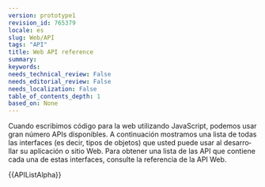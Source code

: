 ```yaml
---
version: prototype1
revision_id: 765379
locale: es
slug: Web/API
tags: "API"
title: Web API reference
summary: 
keywords: 
needs_technical_review: False
needs_editorial_review: False
needs_localization: False
table_of_contents_depth: 1
based_on: None
---
```

<p><span id="result_box" lang="es"><span class="hps">Cuando escribimos código</span> <span class="hps">para la web</span> <span class="hps">utilizando</span> <span class="hps">JavaScript</span><span>, podemos usar</span><span class="hps"> gran número</span> <span class="hps">APIs</span> <span class="hps">disponibles</span><span>.</span> <span class="hps">A continuación mostramos</span> <span class="hps">una lista de todas</span> <span class="hps">las interfaces</span> <span class="hps atn">(</span><span>es decir,</span> <span class="hps">tipos de objetos</span><span>) que usted</span> <span class="hps">puede usar</span> <span class="hps">al desarrollar</span> <span class="hps">su aplicación</span> <span class="hps">o sitio Web</span><span>.</span> <span class="hps">Para obtener una lista</span> <span class="hps">de</span> <span class="hps">las API que</span> <span class="hps">contiene</span> <span class="hps">cada una de</span> <span class="hps">estas interfaces</span><span>, consulte la</span> <span class="hps">referencia de la API</span> <span class="hps">Web.</span></span></p>

<div>{{APIListAlpha}}</div>

